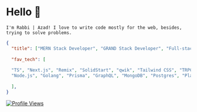 # Hello 👋

`I'm Rabbi | Azad! I love to write code mostly for the web, besides, trying to solve problems.`


```json
{
  "title": ["MERN Stack Developer", "GRAND Stack Developer", "Full-stack Engineer", "Software Engineer"],
  
  "fav_tech": [
  
  "TS", "Next.js", "Remix", "SolidStart", "qwik", "Tailwind CSS", "TRPC",
  "Node.js", "Golang", "Prisma", "GraphQL", "MongoDB", "Postgres", "PlanetScale", "supabase", "Docker", "AWS"
  
  ],
}
```

[![Profile Views](https://komarev.com/ghpvc/?username=golamrabbiazad&label=Profile%20views&color=0e75b6&style=flat)](https://komarev.com/ghpvc/?username=golamrabbiazad&label=Profile%20views&color=0e75b6&style=flat)
